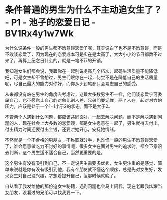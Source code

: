 # 条件普通的男生为什么不主动追女生了？ - P1 - 池子的恋爱日记 - BV1Rx4y1w7Wk

为什么说条件一般的男生都不愿意谈恋爱了呢，其实说白了也不是不愿意谈，而是不敢谈恋爱了，因为现在的恋爱成本可是实在是太高了，大大小小的节日都数不过来了，再算上纪念日什么的，就是一笔不菲的开销。

我知道女生们都会说，我跟你在一起别说提高几个档次，起码生活质量不能降低吧，可是女生却不曾想过，男生们跟你在一起，何尝不是在降低自己的生活质量呢，尽自己最大的能力对你好，而你从头到尾都只会考虑自己的感受。

从来都没有站在男生的角度去考虑过，这跟大多数男生不一样，他们谈恋爱宁可委屈自己，也不愿意让自己的对象比别人差，兄弟们要记住，两个人在一起对对方的压力，应该是处于一个1+1小于2的状态，而不是大于2。

不管两个人遇到什么问题，都应该共同面对，一起去解决问题，而不是解决遇到问题的人，现在社会上大多数的恋爱观，都是女生愿意在一起了，男生就得去付出，付出精力时间还要付出金钱，还要哄她开心，安抚她情绪。

不然就是一个不合格的男朋友，不称职就分手，也难怪一般的男生不愿意谈恋爱了，谁会愿意做吃力不讨好的事情呢，很多女生在面对男生的追求时，都会下意识去判断，这个男生适不适合自己，当然更重要的是。

这个男生有没有吸引到自己，不一定说男生需要多优秀，女生更注重的是感觉，简单来说就是你有没有吸引到他，我有个朋友就不懂这个顺序，总是先对女生好，发现女生对自己没兴趣，才想着提升自己，但那时候就晚了。

自从看了我发给他的那份追女生秘籍，遇到问题也会马上问我，现在老跟我炫耀当女朋友，没看过的兄弟可以找我要一下。